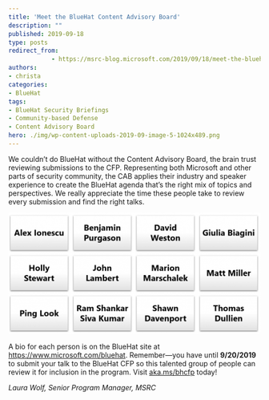 ```yaml
---
title: 'Meet the BlueHat Content Advisory Board'
description: ""
published: 2019-09-18
type: posts
redirect_from:
            - https://msrc-blog.microsoft.com/2019/09/18/meet-the-bluehat-content-advisory-board/
authors:
- christa
categories:
- BlueHat
tags:
- BlueHat Security Briefings
- Community-based Defense
- Content Advisory Board
hero: ./img/wp-content-uploads-2019-09-image-5-1024x489.png
---
```

<!-- wp:paragraph -->

We couldn’t do BlueHat without the Content Advisory Board, the brain trust reviewing submissions to the CFP. Representing both Microsoft and other parts of security community, the CAB applies their industry and speaker experience to create the BlueHat agenda that’s the right mix of topics and perspectives. We really appreciate the time these people take to review every submission and find the right talks.

<!-- /wp:paragraph -->

<!-- wp:image {"id":11143,"width":768,"height":367} -->

![](./img/wp-content-uploads-2019-09-image-5-1024x489.png)

<!-- /wp:image -->

<!-- wp:paragraph -->

A bio for each person is on the BlueHat site at <https://www.microsoft.com/bluehat>. Remember—you have until **9/20/2019** to submit your talk to the BlueHat CFP so this talented group of people can review it for inclusion in the program. Visit [aka.ms/bhcfp](https://t.co/SWEfc9vF6X?amp=1) today!

<!-- /wp:paragraph -->

<!-- wp:paragraph -->

_Laura Wolf, Senior Program Manager, MSRC_

<!-- /wp:paragraph -->

